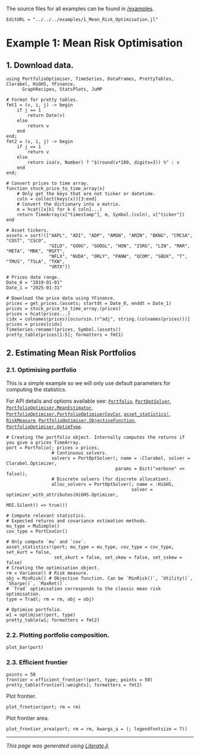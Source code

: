 The source files for all examples can be found in [/examples](https://github.com/dcelisgarza/PortfolioOptimiser.jl/tree/main/examples/).

```@meta
EditURL = "../../../examples/1_Mean_Risk_Optimisation.jl"
```

# Example 1: Mean Risk Optimisation

## 1. Download data.

````@example 1_Mean_Risk_Optimisation
using PortfolioOptimiser, TimeSeries, DataFrames, PrettyTables, Clarabel, HiGHS, YFinance,
      GraphRecipes, StatsPlots, JuMP

# Format for pretty tables.
fmt1 = (v, i, j) -> begin
    if j == 1
        return Date(v)
    else
        return v
    end
end;
fmt2 = (v, i, j) -> begin
    if j == 1
        return v
    else
        return isa(v, Number) ? "$(round(v*100, digits=3)) %" : v
    end
end;

# Convert prices to time array.
function stock_price_to_time_array(x)
    # Only get the keys that are not ticker or datetime.
    coln = collect(keys(x))[3:end]
    # Convert the dictionary into a matrix.
    m = hcat([x[k] for k ∈ coln]...)
    return TimeArray(x["timestamp"], m, Symbol.(coln), x["ticker"])
end

# Asset tickers.
assets = sort!(["AAPL", "ADI", "ADP", "AMGN", "AMZN", "BKNG", "CMCSA", "COST", "CSCO",
                "GILD", "GOOG", "GOOGL", "HON", "ISRG", "LIN", "MAR", "META", "MRK", "MSFT",
                "NFLX", "NVDA", "ORLY", "PANW", "QCOM", "SBUX", "T", "TMUS", "TSLA", "TXN",
                "VRTX"])

# Prices date range.
Date_0 = "2019-01-01"
Date_1 = "2025-01-31"

# Download the price data using YFinance.
prices = get_prices.(assets; startdt = Date_0, enddt = Date_1)
prices = stock_price_to_time_array.(prices)
prices = hcat(prices...)
cidx = colnames(prices)[occursin.(r"adj", string.(colnames(prices)))]
prices = prices[cidx]
TimeSeries.rename!(prices, Symbol.(assets))
pretty_table(prices[1:5]; formatters = fmt1)
````

## 2. Estimating Mean Risk Portfolios

### 2.1. Optimising portfolio

This is a simple example so we will only use default parameters for computing the statistics.

For API details and options available see: [`Portfolio`](@ref), [`PortOptSolver`](@ref), [`PortfolioOptimiser.MeanEstimator`](@ref), [`PortfolioOptimiser.PortfolioOptimiserCovCor`](@ref), [`asset_statistics!`](@ref), [`RiskMeasure`](@ref), [`PortfolioOptimiser.ObjectiveFunction`](@ref), [`PortfolioOptimiser.OptimType`](@ref).

````@example 1_Mean_Risk_Optimisation
# Creating the portfolio object. Internally computes the returns if you give a prices TimeArray.
port = Portfolio(; prices = prices,
                 # Continuous solvers.
                 solvers = PortOptSolver(; name = :Clarabel, solver = Clarabel.Optimizer,
                                         params = Dict("verbose" => false)),
                 # Discrete solvers (for discrete allocation).
                 alloc_solvers = PortOptSolver(; name = :HiGHS,
                                               solver = optimizer_with_attributes(HiGHS.Optimizer,
                                                                                  MOI.Silent() => true)))

# Compute relevant statistics.
# Expected returns and covariance estimation methods.
mu_type = MuSimple()
cov_type = PortCovCor()

# Only compute `mu` and `cov`.
asset_statistics!(port; mu_type = mu_type, cov_type = cov_type, set_kurt = false,
                  set_skurt = false, set_skew = false, set_sskew = false)
# Creating the optimisation object.
rm = Variance() # Risk measure.
obj = MinRisk() # Objective function. Can be `MinRisk()`, `Utility()`, `Sharpe()`, `MaxRet()`.
# `Trad` optimisation corresponds to the classic mean risk optimisation.
type = Trad(; rm = rm, obj = obj)

# Optimise portfolio.
w1 = optimise!(port, type)
pretty_table(w1; formatters = fmt2)
````

### 2.2. Plotting portfolio composition.

````@example 1_Mean_Risk_Optimisation
plot_bar(port)
````

### 2.3. Efficient frontier

````@example 1_Mean_Risk_Optimisation
points = 50
frontier = efficient_frontier!(port, type; points = 50)
pretty_table(frontier[:weights]; formatters = fmt2)
````

Plot frontier.

````@example 1_Mean_Risk_Optimisation
plot_frontier(port; rm = rm)
````

Plot frontier area.

````@example 1_Mean_Risk_Optimisation
plot_frontier_area(port; rm = rm, kwargs_a = (; legendfontsize = 7))
````

* * *

*This page was generated using [Literate.jl](https://github.com/fredrikekre/Literate.jl).*
